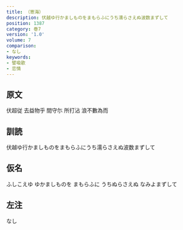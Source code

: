 ```yaml
---
title: （寄海）
description: 伏越ゆ行かましものをまもらふにうち濡らさえぬ波数まずして
position: 1387
category: 巻7
version: '1.0'
volume: 7
comparison:
- なし
keywords:
- 譬喩歌
- 恋情
---
```


## 原文

伏超従 去益物乎 間守尓 所打沾 浪不數為而

## 訓読

伏越ゆ行かましものをまもらふにうち濡らさえぬ波数まずして

## 仮名

ふしこえゆ ゆかましものを まもらふに うちぬらさえぬ なみよまずして

## 左注

なし
